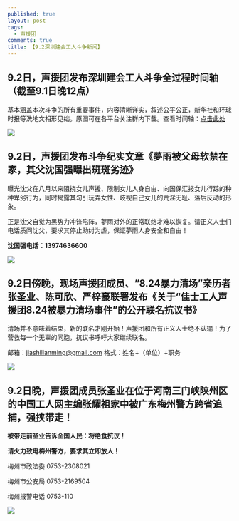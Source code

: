 ```yaml
---
published: true
layout: post
tags:
  - 声援团
comments: true
title: 【9.2深圳建会工人斗争新闻】
---
```


## 9.2日，声援团发布深圳建会工人斗争全过程时间轴（截至9.1日晚12点）

基本涵盖本次斗争的所有重要事件，内容清晰详实，叙述公平公正，新华社和环球时报等洗地文相形见绌。原图可在各平台关注群内下载。查看时间轴：[点击此处](https://fanduiqingchang01.github.io/xinshijianzhou02/)

![](https://ae01.alicdn.com/kf/HTB1Qet8KxGYBuNjy0Fnq6x5lpXak.jpg)


## 9.2日，声援团发布斗争纪实文章《夢雨被父母软禁在家，其父沈国强曝出斑斑劣迹》

曝光沈父在八月以来阻挠女儿声援、限制女儿人身自由、向国保汇报女儿行踪的种种卑劣行为，同时揭露其勾引玩弄女性、歧视自己女儿的荒淫无耻、落后反动的形象。

正是沈父自觉为黑势力冲锋陷阵，夢雨对外的正常联络才难以恢复。请正义人士们电话质问沈父，要求其停止助纣为虐，保证夢雨人身安全和自由！

**沈国强电话：13974636600**

![](https://ae01.alicdn.com/kf/HTB1.Vzcu.OWBKNjSZKzq6xfWFXak.jpg)

## 9.2日傍晚，现场声援团成员、“8.24暴力清场”亲历者张圣业、陈可欣、严梓豪联署发布《关于“佳士工人声援团8.24被暴力清场事件”的公开联名抗议书》

清场并不意味着结束，新的联名才刚开始！声援团和所有正义人士绝不认输！为了营救每一个无辜的同胞，抗议书呼吁大家继续联名。

邮箱：[jiashilianming@gmail.com](mailto:jiashilianming@gmail.com)
格式：姓名+（单位）+职务

![](https://ae01.alicdn.com/kf/HTB1DX7dKgmTBuNjy1Xbq6yMrVXaT.jpg)


## 9.2日晚，声援团成员张圣业在位于河南三门峡陕州区的中国工人网主编张耀祖家中被广东梅州警方跨省追捕，强挟带走！

**被带走前圣业告诉全国人民：将绝食抗议！**

**请火力致电梅州警方，要求其立即放人！**

梅州市政法委 0753-2308021

梅州市公安局 0753-2169504

梅州报警电话 0753-110

![](https://i.loli.net/2018/08/27/5b8401806255f.bmp)
